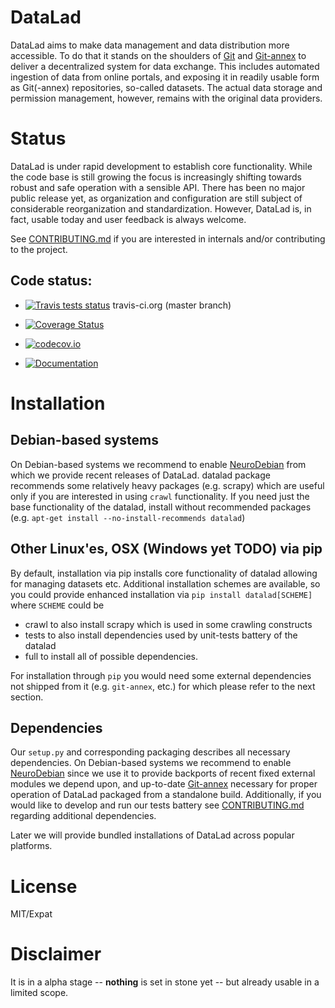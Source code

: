 # DataLad

DataLad aims to make data management and data distribution more accessible.  To
do that it stands on the shoulders of [Git] and [Git-annex] to deliver a
decentralized system for data exchange. This includes automated ingestion of
data from online portals, and exposing it in readily usable form as Git(-annex)
repositories, so-called datasets. The actual data storage and permission
management, however, remains with the original data providers.

# Status

DataLad is under rapid development to establish core functionality.  While
the code base is still growing the focus is increasingly shifting towards
robust and safe operation with a sensible API. There has been no major public
release yet, as organization and configuration are still subject of
considerable reorganization and standardization. However, DataLad is, in fact,
usable today and user feedback is always welcome.


See [CONTRIBUTING.md](CONTRIBUTING.md) if you are interested in
internals and/or contributing to the project.

## Code status:

* [![Travis tests status](https://secure.travis-ci.org/datalad/datalad.png?branch=master)](https://travis-ci.org/datalad/datalad) travis-ci.org (master branch)

* [![Coverage Status](https://coveralls.io/repos/datalad/datalad/badge.png?branch=master)](https://coveralls.io/r/datalad/datalad)

* [![codecov.io](https://codecov.io/github/datalad/datalad/coverage.svg?branch=master)](https://codecov.io/github/datalad/datalad?branch=master)

* [![Documentation](https://readthedocs.org/projects/datalad/badge/?version=latest)](http://datalad.rtfd.org)

# Installation

## Debian-based systems

On Debian-based systems we recommend to enable [NeuroDebian](http://neuro.debian.net)
from which we provide recent releases of DataLad.  datalad package recommends
some relatively heavy packages (e.g. scrapy) which are useful only if you are 
interested in using `crawl` functionality.  If you need just the base
functionality of the datalad, install without recommended packages
(e.g. `apt-get install --no-install-recommends datalad`)

## Other Linux'es, OSX (Windows yet TODO) via pip

By default, installation via pip installs core functionality of datalad
allowing for managing datasets etc.  Additional installation schemes
are available, so you could provide enhanced installation via
`pip install datalad[SCHEME]` where `SCHEME` could be

- crawl
     to also install scrapy which is used in some crawling constructs
- tests
     to also install dependencies used by unit-tests battery of the datalad
- full
     to install all of possible dependencies.

For installation through `pip` you would need some external dependencies
not shipped from it (e.g. `git-annex`, etc.) for which please refer to
the next section.  

## Dependencies

Our `setup.py` and corresponding packaging describes all necessary dependencies.
On Debian-based systems we recommend to enable [NeuroDebian](http://neuro.debian.net)
since we use it to provide backports of recent fixed external modules we
depend upon, and up-to-date [Git-annex] necessary for proper operation of
DataLad packaged from a standalone build.  Additionally, if you would
like to develop and run our tests battery see [CONTRIBUTING.md](CONTRIBUTING.md)
regarding additional dependencies.

Later we will provide bundled installations of DataLad across popular
platforms.


# License

MIT/Expat


# Disclaimer

It is in a alpha stage -- **nothing** is set in stone yet -- but
already usable in a limited scope.

[Git]: https://git-scm.com
[Git-annex]: http://git-annex.branchable.com
